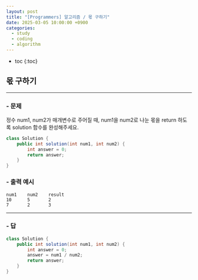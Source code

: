 ```yaml
---
layout: post
title: "[Programmers] 알고리즘 / 몫 구하기"
date: 2025-03-05 10:00:00 +0900
categories: 
  - study
  - coding
  - algorithm
---
```


* toc
{:toc}

## 몫 구하기

---

### - 문제

정수 num1, num2가 매개변수로 주어질 때, num1을 num2로 나눈 몫을 return 하도록 solution 함수를 완성해주세요.

```java
class Solution {
    public int solution(int num1, int num2) {
        int answer = 0;
        return answer;
    }
}
```

### - 출력 예시

```
num1	num2	result
10	    5	    2
7	    2	    3
```

<!-- >  -->

---

### - 답

```java
class Solution {
    public int solution(int num1, int num2) {
        int answer = 0;
        answer = num1 / num2;
        return answer;
    }
}
```

<!--  -->
